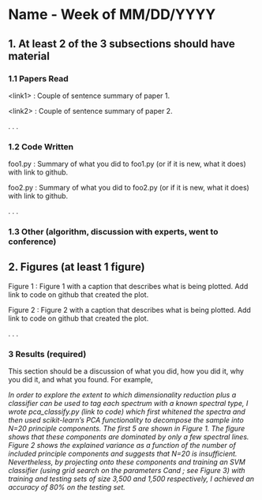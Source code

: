 # Name - Week of MM/DD/YYYY

## 1. At least 2 of the 3 subsections should have material

### 1.1 Papers Read

\<link1\> : Couple of sentence summary of paper 1.

\<link2\> : Couple of sentence summary of paper 2.

.
.
.
### 1.2 Code Written

foo1.py : Summary of what you did to foo1.py (or if it is new, what it does) with link to github.

foo2.py : Summary of what you did to foo2.py (or if it is new, what it does) with link to github.

.
.
.
### 1.3 Other (algorithm, discussion with experts, went to conference)

## 2. Figures (at least 1 figure)

Figure 1 : Figure 1 with a caption that describes what is being plotted. Add link to code on github that created the plot.

Figure 2 : Figure 2 with a caption that describes what is being plotted. Add link to code on github that created the plot.

.
.
.
### 3 Results (required)

This section should be a discussion of what you did, how you did it, why you did it, and what you found.  For example,

_In order to explore the extent to which dimensionality reduction plus a classifier can be used to tag each spectrum with a known spectral type, I wrote pca_classify.py (link to code) which first whitened the spectra and then used scikit-learn’s PCA functionality to decompose the sample into N=20 principle components.  The first 5 are shown in Figure 1.  The figure shows that these components are dominated by only a few spectral lines.  Figure 2 shows the explained variance as a function of the number of included principle components and suggests that N=20 is insufficient.  Nevertheless, by projecting onto these components and training an SVM classifier (using grid search on the parameters Cand ; see Figure 3) with training and testing sets of size 3,500 and 1,500 respectively, I achieved an accuracy of 80% on the testing set._
